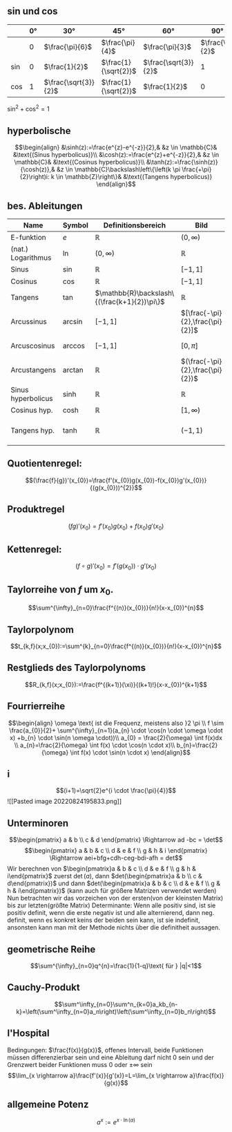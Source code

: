 ## sin und cos
|     | $0°$ | $30°$                | $45°$                | $60°$                | $90°$           | $135°$                | $180°$ | $225°$                | $270°$           | $315°$                |
| --- | ---- | -------------------- | -------------------- | -------------------- | --------------- | --------------------- | ------ | --------------------- | ---------------- | --------------------- |
|     | $0$  | $\frac{\pi}{6}$      | $\frac{\pi}{4}$      | $\frac{\pi}{3}$      | $\frac{\pi}{2}$ | $\frac{3}{4}\pi$      | $\pi$  | $\frac{5}{4}\pi$      | $\frac{3}{2}\pi$ | $\frac{7}{4}\pi$      |
| sin | $0$  | $\frac{1}{2}$        | $\frac{1}{\sqrt{2}}$ | $\frac{\sqrt{3}}{2}$ | $1$             | $\frac{1}{\sqrt{2}}$  | $0$    | $-\frac{1}{\sqrt{2}}$ | $-1$             | $-\frac{1}{\sqrt{2}}$ |
| cos | $1$  | $\frac{\sqrt{3}}{2}$ | $\frac{1}{\sqrt{2}}$ | $\frac{1}{2}$        | $0$             | $-\frac{1}{\sqrt{2}}$ | $-1$   | $-\frac{1}{\sqrt{2}}$ | $0$              | $\frac{1}{\sqrt{2}}$  |

$\sin^{2}+\cos^{2}=1$
## hyperbolische
$$\begin{align}
&\sinh(z):=\frac{e^{z}-e^{-z}}{2},& &z \in \mathbb{C}& &\text{(Sinus hyperbolicus)}\\
&\cosh(z):=\frac{e^{z}+e^{-z}}{2},& &z \in \mathbb{C}& &\text{(Cosinus hyperbolicus)}\\
&\tanh(z):=\frac{\sinh(z)}{\cosh(z)},& &z \in \mathbb{C}\backslash\left\{\left(k \pi \frac{+\pi}{2}\right)i: k \in \mathbb{Z}\right\}& &\text{(Tangens hyperbolicus)} 
\end{align}$$
## bes. Ableitungen

| Name               | Symbol    | Definitionsbereich                           | Bild                             | Ableitung                     |
| ------------------ | --------- | -------------------------------------------- | -------------------------------- | ----------------------------- |
| E-funktion         | $e$       | $\mathbb{R}$                                 | $(0,\infty)$                     | $e$                           |
| (nat.) Logarithmus | $\ln$     | $(0,\infty)$                                 | $\mathbb{R}$                     | $\frac{1}{x}$                 |
| Sinus              | $\sin$    | $\mathbb{R}$                                 | $[-1,1]$                         | $\cos$                        |
| Cosinus            | $\cos$    | $\mathbb{R}$                                 | $[-1,1]$                         | $-\sin$                       |
| Tangens            | $\tan$    | $\mathbb{R}\backslash\{(\frac{k+1}{2})\pi\}$ | $\mathbb{R}$                     | $\frac{1}{cos^{2}}=1+tan^{2}$ |
| Arcussinus         | $\arcsin$ | $[-1,1]$                                     | $[\frac{-\pi}{2},\frac{\pi}{2}]$ | $\frac{1}{\sqrt{1-x^{2}}}$    |
| Arcuscosinus       | $\arccos$ | $[-1,1]$                                     | $[0,\pi]$                        | $\frac{-1}{\sqrt{1-x^{2}}}$   |
| Arcustangens       | $\arctan$ | $\mathbb{R}$                                 | $(\frac{-\pi}{2},\frac{\pi}{2})$ | $\frac{1}{1+x^{2}}$           |
| Sinus hyperbolicus | $\sinh$   | $\mathbb{R}$                                 | $\mathbb{R}$                     | $\cosh$                       |
| Cosinus hyp.       | $\cosh$   | $\mathbb{R}$                                 | $[1,\infty)$                     | $\sinh$                       |
| Tangens hyp.       | $\tanh$   | $\mathbb{R}$                                 | $(-1,1)$                         | $\frac{1}{\cosh^{2}}=1-\tanh^{2}$                              |
## Quotientenregel:
$$(\frac{f}{g})'(x_{0})=\frac{f'(x_{0})g(x_{0})-f(x_{0})g'(x_{0})}{(g(x_{0}))^{2}}$$
## Produktregel
$$(fg)'(x_{0})=f'(x_{0})g(x_{0})+f(x_{0})g'(x_{0})$$
## Kettenregel:
$$(f \circ g)'(x_{0})=f'(g(x_{0}))\cdot g'(x_{0})$$

## Taylorreihe von $f$ um $x_{0}$.
$$\sum^{\infty}_{n=0}\frac{f^{(n)}(x_{0})}{n!}(x-x_{0})^{n}$$

## Taylorpolynom
$$t_{k,f}(x;x_{0}):=\sum^{k}_{n=0}\frac{f^{(n)}(x_{0})}{n!}(x-x_{0})^{n}$$
## Restglieds des Taylorpolynoms
$$R_{k,f}(x;x_{0}):=\frac{f^{(k+1)}(\xi)}{(k+1)!}(x-x_{0})^{k+1}$$

## Fourrierreihe
$$\begin{align}
\omega \text{ ist die Frequenz, meistens also }2 \pi \\
f \sim \frac{a_{0}}{2}+ \sum^{\infty}_{n=1}(a_{n} \cdot \cos(n \cdot \omega \cdot x) +b_{n} \cdot \sin(n \omega \cdot))\\
a_{0} = \frac{2}{\omega} \int f(x)dx \\
a_{n}=\frac{2}{\omega} \int f(x) \cdot \cos(n \cdot x)\\
b_{n}=\frac{2}{\omega} \int f(x) \cdot \sin(n \cdot x)
\end{align}$$
## i
$$(i+1)=\sqrt{2}e^{i \cdot \frac{\pi}{4}}$$
![[Pasted image 20220824195833.png]]
## Unterminoren
$$\begin{pmatrix}
a & b \\ c & d
\end{pmatrix} \Rightarrow ad -bc = \det$$
$$\begin{pmatrix}
a & b & c \\ d & e & f \\ g & h & i
\end{pmatrix} \Rightarrow aei+bfg+cdh-ceg-bdi-afh = det$$
Wir berechnen von $\begin{pmatrix}a & b & c \\ d & e & f \\ g & h & i\end{pmatrix}$ zuerst $\det(a)$, dann $det(\begin{pmatrix}a & b \\ c & d\end{pmatrix})$ und dann $det(\begin{pmatrix}a & b & c \\ d & e & f \\ g & h & i\end{pmatrix})$ (kann auch für größere Matrizen verwendet werden)
Nun betrachten wir das vorzeichen von der ersten(von der kleinsten Matrix) bis zur letzten(größte Matrix) Determinante:
Wenn alle positiv sind, ist sie positiv definit, wenn die erste negativ ist und alle alternierend, dann neg. definit, wenn es konkret keins der beiden sein kann, ist sie indefinit, ansonsten kann man mit der Methode nichts über die definitheit aussagen.
## geometrische Reihe
$$\sum^{\infty}_{n=0}q^{n}=\frac{1}{1-q}\text{ für } |q|<1$$

## Cauchy-Produkt
$$\sum^\infty_{n=0}\sum^n_{k=0}a_kb_{n-k}=\left(\sum^\infty_{n=0}a_n\right)\left(\sum^\infty_{n=0}b_n\right)$$

## l'Hospital
Bedingungen: $\frac{f(x)}{g(x)}$, offenes Intervall, beide Funktionen müssen differenzierbar sein und eine Ableitung darf nicht 0 sein und der Grenzwert beider Funktionen muss $0$ oder $\pm\infty$ sein
$$\lim_{x \rightarrow a}\frac{f'(x)}{g'(x)}=L=\lim_{x \rightarrow a}\frac{f(x)}{g(x)}$$
## allgemeine Potenz
$$a^{x}:=e^{x \cdot \ln(a)}$$